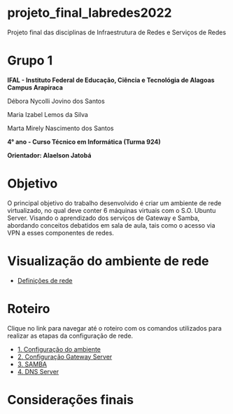 # projeto_final_labredes2022
Projeto final das disciplinas de Infraestrutura de Redes e Serviços de Redes

# Grupo 1

**IFAL - Instituto Federal de Educação, Ciência e Tecnológia de Alagoas**
**Campus Arapiraca**

Débora Nycolli Jovino dos Santos

Maria Izabel Lemos da Silva

Marta Mirely Nascimento dos Santos

**4° ano - Curso Técnico em Informática (Turma 924)**

**Orientador: Alaelson Jatobá**

# Objetivo

O principal objetivo do trabalho desenvolvido é criar um ambiente de rede virtualizado, no qual deve conter 6 máquinas virtuais com o S.O. Ubuntu Server. Visando o aprendizado dos serviços de Gateway e Samba, abordando conceitos debatidos em sala de aula, tais como o acesso via VPN a esses componentes de redes.

# Visualização do ambiente de rede
* [Definições de rede](https://github.com/mabellemos/projeto_final_labredes2022/blob/main/definicao_de_rede.md)

# Roteiro
Clique no link para navegar até o roteiro com os comandos utilizados para realizar as etapas da configuração de rede.

* [1. Configuração do ambiente](https://github.com/mabellemos/projeto_final_labredes2022/blob/main/configuracao_do_ambiente.md)
* [2. Configuração Gateway Server](https://github.com/mabellemos/projeto_final_labredes2022/blob/main/gateway_server.md)
* [3. SAMBA]()
* [4. DNS Server](https://github.com/mabellemos/projeto_final_labredes2022/blob/main/dns_server.md)

# Considerações finais
